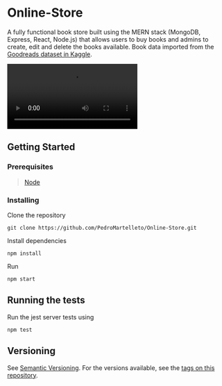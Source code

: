 # Online-Store

A fully functional book store built using the MERN stack (MongoDB, Express, React, Node.js) that allows users to buy books and admins to create, edit and delete the books available.
Book data imported from the [Goodreads dataset in Kaggle](https://www.kaggle.com/datasets/jealousleopard/goodreadsbooks).

<div>
  <video autoplay="true" controls="false" src="https://user-images.githubusercontent.com/35240934/175203442-8d1aea3b-f969-4a9b-945e-397a1bbf4d3a.mp4" />
</div>

## Getting Started

### Prerequisites

> [Node](https://nodejs.org)

### Installing

Clone the repository

```
git clone https://github.com/PedroMartelleto/Online-Store.git
```

Install dependencies

```
npm install
```

Run

```
npm start
```

## Running the tests

Run the jest server tests using

```
npm test
```

## Versioning

See [Semantic Versioning](http://semver.org/). For the versions available, see the [tags on this repository](https://github.com/pedromartelleto/mathweb/tags).
